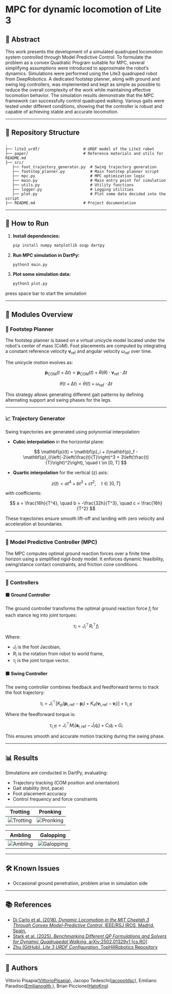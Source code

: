 # MPC for dynamic locomotion of Lite 3

## 📌 Abstract

This work presents the development of a simulated quadruped locomotion system controlled through
Model Predictive Control. To formulate the problem as a convex Quadratic Program suitable for MPC,
several simplifying assumptions were introduced to approximate the robot’s dynamics.
Simulations were performed using the Lite3 quadruped robot from DeepRobotics. A dedicated footstep
planner, along with ground and swing leg controllers, was implemented and kept as simple as possible
to reduce the overall complexity of the work while maintaining effective locomotion behavior.
The simulation results demonstrate that the MPC framework can successfully control quadruped walking.
Various gaits were tested under different conditions, showing that the controller is robust and capable of
achieving stable and accurate locomotion.

---

## 📁 Repository Structure

```
.
├── lite3_urdf/                   # URDF model of the Lite3 robot
├── paper/                        # Reference materials and utils for README.md
├── src/
   ├── foot_trajectory_generator.py  # Swing trajectory generation
   ├── footstep_planner.py           # Main footstep planner script
   ├── mpc.py                        # MPC optimization logic
   ├── main.py                       # Main entry point for simulation
   ├── utils.py                      # Utility functions
   ├── logger.py                     # Logging utilities
   ├── plot.py                       # Plot some data decided into the script
├── README.md                     # Project documentation
```

---

## 🚀 How to Run

1. **Install dependencies:**
   ```bash
   pip install numpy matplotlib osqp dartpy
   ```

2. **Run MPC simulation in DartPy:**
   ```bash
   python3 main.py
   ```

3. **Plot some simulation data:**
   ```bash
   python3 plot.py
   ```

press space bar to start the simulation

---

## 🧠 Modules Overview

### 🦶 Footstep Planner

The footstep planner is based on a virtual unicycle model located under the robot's center of mass (CoM). Foot placements are computed by integrating a constant reference velocity $\mathbf{v}_{\text{ref}}$ and angular velocity $\omega_{\text{ref}}$ over time.

The unicycle motion evolves as:

$$
\mathbf{p}_{\text{COM}}(t+\Delta t) = \mathbf{p}_{\text{COM}}(t) + R(\theta) \cdot \mathbf{v}_{\text{ref}} \cdot \Delta t
$$

$$
\theta(t+\Delta t) = \theta(t) + \omega_{\text{ref}} \cdot \Delta t
$$

This strategy allows generating different gait patterns by defining alternating support and swing phases for the legs.

---

### 📈 Trajectory Generator

Swing trajectories are generated using polynomial interpolation:

- **Cubic interpolation** in the horizontal plane:

$$
\mathbf{p}(t) = \mathbf{p}_i + (\mathbf{p}_f - \mathbf{p}_i)\left(-2\left(\frac{t}{T}\right)^3 + 3\left(\frac{t}{T}\right)^2\right), \quad t \in [0, T]
$$

- **Quartic interpolation** for the vertical (z) axis:

$$
z(t) = at^4 + bt^3 + ct^2, \quad t \in [0, T]
$$

with coefficients:

$$
a = \frac{16h}{T^4}, \quad b = -\frac{32h}{T^3}, \quad c = \frac{16h}{T^2}
$$

These trajectories ensure smooth lift-off and landing with zero velocity and acceleration at boundaries.

---

### 🔄 Model Predictive Controller (MPC)

The MPC computes optimal ground reaction forces over a finite time horizon using a simplified rigid-body model. It enforces dynamic feasibility, swing/stance contact constraints, and friction cone conditions.

---

### 🦿 Controllers

#### 🟩 Ground Controller

The ground controller transforms the optimal ground reaction force $f_i$ for each stance leg into joint torques:

$$
\tau_i = J_i^\top R_i^\top f_i
$$

Where:
- $J_i$ is the foot Jacobian,
- $R_i$ is the rotation from robot to world frame,
- $\tau_i$ is the joint torque vector.

#### 🟦 Swing Controller

The swing controller combines feedback and feedforward terms to track the foot trajectory:

$$
\tau_i = J_i^\top \left[ K_p(\mathbf{p}_{i,\text{ref}} - \mathbf{p}_i) + K_d(\mathbf{v}_{i,\text{ref}} - \mathbf{v}_i) \right] + \tau_{i,\text{ff}}
$$

Where the feedforward torque is:

$$
\tau_{i,\text{ff}} = J_i^\top M_i \left( \mathbf{a}_{i,\text{ref}} - \dot{J}_i \dot{q}_i \right) + C_i \dot{q}_i + G_i
$$

This ensures smooth and accurate motion tracking during the swing phase.


---

## 📊 Results

Simulations are conducted in DartPy, evaluating:
- Trajectory tracking (COM position and orientation)
- Gait stability (trot, pace)
- Foot placement accuracy
- Control frequency and force constraints


| Trotting | Pronking |
|----------|----------|
| ![Trotting](paper/trotting.gif) | ![Pronking](paper/pronking.gif) |

| Ambling | Galopping |
|---------|-----------|
| ![Ambling](paper/ambling.gif) | ![Galopping](paper/galopping.gif) |


---

## 🛠️ Known Issues

- Occasional ground penetration, problem arise in simulation side

---

## 📚 References

- [Di Carlo et al. (2018). *Dynamic Locomotion in the MIT Cheetah 3 Through Convex Model-Predictive Control*. IEEE/RSJ IROS, Madrid, Spain.](https://ieeexplore.ieee.org/document/8594448)
- [Stark et al. (2025). *Benchmarking Different QP Formulations and Solvers for Dynamic Quadrupedal Walking*. arXiv:2502.01329v1 [cs.RO]](https://arxiv.org/abs/2502.01329)
- [Zhu (GitHub). *Lite 3 URDF Configuration*. TopHillRobotics Repository](https://github.com/TopHillRobotics/quadruped-robot/blob/mpc-wbc/quadruped/config/lite3/lite3_robot.yaml)

---

## 👥 Authors

Vittorio Pisapia([VittorioPisapia](https://github.com/VittorioPisapia)), Jacopo Tedeschi([jacopotdsc](https://github.com/jacopotdsc)), Emiliano Paradiso([Emilianogith ](https://github.com/Emilianogith)), Brian Piccione([HatoKng](https://github.com/HatoKng))
